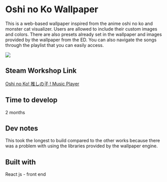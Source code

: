 #  Oshi no Ko Wallpaper
This is a web-based wallpaper inspired from the anime oshi no ko and monster cat visualizer. Users are allowed to include their custom images and colors. There are also
presets already set in the wallpaper and images provided by the wallpaper from the ED. You can also navigate the songs through the playlist that you can easily access.

<img src="https://i.imgur.com/93sip8O.png" />

##  Steam Workshop Link
[Oshi no Ko! 推しの子 ! Music Player](https://steamcommunity.com/sharedfiles/filedetails/?id=2980038620)

##  Time to develop
2 months

##  Dev notes
This took the longest to build compared to the other works because there was a problem with using the libraries provided by the wallpaper engine.

##  Built with
React js - front end

